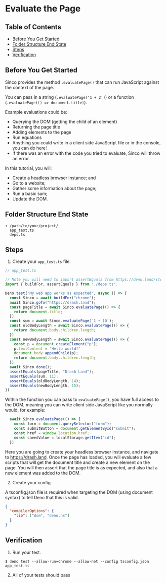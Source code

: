 # Evaluate the Page

## Table of Contents

* [Before You Get Started](#before-you-get-started)
* [Folder Structure End State](#folder-structure-end-state)
* [Steps](#steps)
* [Verification](#verification)

## Before You Get Started

Sinco provides the method `.evaluatePage()` that can run JavaScript against the context of the page.

You can pass in a string (`.evaluatePage('1 + 2')`) or a function (`.evaluatePage(() => document.title)`).

Example evaluations could be:

* Querying the DOM (getting the child of an element)
* Returning the page title
* Adding elements to the page
* Run equations
* Anything you could write in a client side JavaScript file or in the console, you can do here!
* If there was an error with the code you tried to evaluate, Sinco will throw an error.

In this tutorial, you will:

* Create a headless browser instance; and
* Go to a website;
* Gather some information about the page;
* Run a basic sum;
* Update the DOM.

## Folder Structure End State

```text
▾ /path/to/your/project/
  app_test.ts
  deps.ts
```

## Steps

1. Create your `app_test.ts` file.

  ```typescript
  // app_test.ts

  // Note you will need to import assertEquals from https://deno.land/std/testing/asserts.ts
  import { buildFor, assertEquals } from "./deps.ts";

  Deno.test("My web app works as expected", async () => {
    const Sinco = await buildFor("chrome");
    await Sinco.goTo("https://drash.land");
    const pageTitle = await Sinco.evaluatePage(() => {
      return document.title;
    })
    const sum = await Sinco.evaluatePage(`1 + 10`);
    const oldBodyLength = await Sinco.evaluatePage(() => {
      return document.body.children.length;
    })
    const newBodyLength = await Sinco.evaluatePage(() => {
      const p = document.createElement("p");
      p.textContent = "Hello world!"
      document.body.appendChild(p);
      return document.body.children.length;
    })
    await Sinco.done();
    assertEquals(pageTitle, "Drash Land");
    assertEquals(sum, 11);
    assertEquals(oldBodyLength, 14);
    assertEquals(newBodyLength, 15);
  })
  ```

Within the function you can pass to `evaluatePage()`, you have full access to the DOM, meaning you can write client side JavaScript like you normally would, for example:

```typescript
  await Sinco.evaluatePage(() => {
    const form = document.querySelector("form");
    const submitButton = document.getElementById("submit");
    const href = window.location.href;
    const savedValue = localStorage.getItem("id");
  })
```

Here you are going to create your headless browser instance, and navigate to https://drash.land. Once the page has loaded, you will evaluate a few scripts that will get the document title and create a new element on the page. You will then assert that the page title is as expected, and also that a new element was added to the DOM.

2. Create your config

A tsconfig.json file is required when targeting the DOM (using document syntax) to tell Deno that this is valid.

```json
{
  "compilerOptions": {
    "lib": ["dom", "deno.ns"]
  }
}
```

## Verification

1. Run your test.

  ```shell
  $ deno test --allow-run=chrome --allow-net --config tsconfig.json app_test.ts
  ```

2. All of your tests should pass